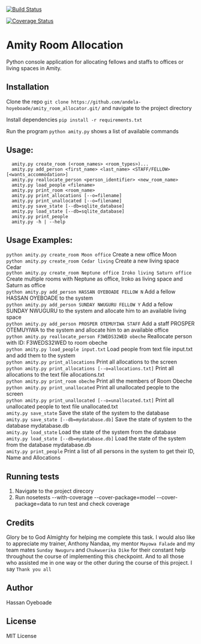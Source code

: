 <snippet>
<content>

[![Build Status](https://travis-ci.org/andela-hoyeboade/amity_model.svg?branch=working)](https://travis-ci.org/andela-hoyeboade/amity_model)

[![Coverage Status](https://coveralls.io/repos/github/andela-hoyeboade/amity_model/badge.svg?branch=working)](https://coveralls.io/github/andela-hoyeboade/amity_model?branch=working)

# Amity Room Allocation
Python console application for allocating fellows and staffs to offices or living spaces in Amity.

## Installation
Clone the repo
```git clone https://github.com/andela-hoyeboade/amity_room_allocator.git/``` and navigate to the project directory

Install dependencies
```pip install -r requirements.txt```

Run the program 
```python amity.py``` shows a list of available commands

## Usage:
```
  amity.py create_room (<room_names> <room_types>)...
  amity.py add_person <first_name> <last_name> <STAFF/FELLOW> [<wants_accommodation>]
  amity.py reallocate_person <person_identifier> <new_room_name>
  amity.py load_people <filename>
  amity.py print_room <room_name>
  amity.py print_allocations [--o=filename]
  amity.py print_unallocated [--o=filename]
  amity.py save_state [--db=sqlite_database]
  amity.py load_state [--db=sqlite_database]
  amity.py print_people
  amity.py -h | --help
```
## Usage Examples:

  ```python amity.py create_room Moon office``` Create a new office Moon <br />
  ```python amity.py create_room Cedar living``` Create a new living space Cedar <br />
  ```python amity.py create_room Neptune office Iroko living Saturn office``` Create multiple rooms with Neptune as office, Iroko as living space and Saturn as office <br />
  ```python amity.py add_person HASSAN OYEBOADE FELLOW N``` Add a fellow HASSAN OYEBOADE to the system <br />
  ```python amity.py add_person SUNDAY NWUGURU FELLOW Y``` Add a fellow SUNDAY NWUGURU to the system and allocate him to an available living space <br />
  ```python amity.py add_person PROSPER OTEMUYIWA STAFF``` Add a staff PROSPER OTEMUYIWA to the system and allocate him to an available office <br />
  ```python amity.py reallocate_person F3WEDS32WED obeche``` Reallocate person with ID: F3WEDS32WED to room obeche <br />
  ```python amity.py load_people input.txt``` Load people from text file input.txt and add them to the system <br />
  ```python amity.py print_allocations``` Print all allocations to the screen <br />
  ```python amity.py print_allocations [--o=allocations.txt]``` Print all allocations to the text file allocations.txt <br />
  ```python amity.py print_room obeche``` Print all the members of Room Obeche
  ```python amity.py print_unallocated``` Print all unallocated people to the screen <br />
  ```python amity.py print_unallocated [--o=unallocated.txt]``` Print all unallocated people to text file unallocated.txt <br />
  ```amity.py save_state``` Save the state of the system to the database <br />
  ```amity.py save_state [--db=mydatabase.db]``` Save the state of system to the database mydatabase.db <br />
  ```amity.py load_state``` Load the state of the system from the database <br />
  ```amity.py load_state [--db=mydatabase.db]``` Load the state of the system from the database mydatabase.db <br />
  ```amity.py print_people``` Print a list of all persons in the system to get their ID, Name and Allocations

## Running tests
1. Navigate to the project direcory
2. Run nosetests --with-coverage --cover-package=model --cover-package=data to run test and check coverage

## Credits
Glory be to God Almighty for helping me complete this task. I would also like to appreciate my trainer, Anthony Nandaa, my mentor `Mayowa Falade` and my team mates `Sunday Nwuguru` and `Chukwuerika Dike` for their constant help throughout the course of implementing this checkpoint. And to all those who assisted me in one way or the other during the course of this project. I say `Thank you all`

## Author
Hassan Oyeboade

## License
MIT License 

</content>
</snippet>